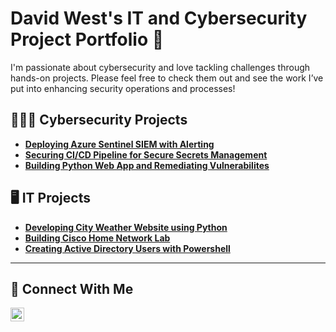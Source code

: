 # David West</a>'s IT and Cybersecurity Project Portfolio 🔐

I'm passionate about cybersecurity and love tackling challenges through hands-on projects. Please feel free to check them out and see the work I’ve put into enhancing security operations and processes!

## 👨🏻‍💻 Cybersecurity Projects

- **[Deploying Azure Sentinel SIEM with Alerting](https://github.com/davidwest1/AzureSIEMLab)**
- **[Securing CI/CD Pipeline for Secure Secrets Management](https://github.com/davidwest1/SecureCI-CDPipeline)**
- **[Building Python Web App and Remediating Vulnerabilites](https://github.com/davidwest1/SecuringWebApp)**
  
## 🖥️ IT Projects

- **[Developing City Weather Website using Python](https://github.com/davidwest1/CityWeatherWebsite)**
- **[Building Cisco Home Network Lab](https://github.com/davidwest1/BuildingNetworkLab)**
- **[Creating Active Directory Users with Powershell](https://github.com/davidwest1/ActiveDirectoryLab/tree/main)**

<hr/>

## 🤳 Connect With Me

[<img align="left" alt="___________ | LinkedIn" width="22px" src="https://cdn.jsdelivr.net/npm/simple-icons@v3/icons/linkedin.svg" />][linkedin]

[linkedin]: https://linkedin.com/in/davidwest24

<!--
<img width="35" alt="image" src="https://github.com/user-attachments/assets/2f41c7cd-5ea8-4475-b451-a37161b6c3fb"> 
<img width="35" alt="image" src="https://github.com/user-attachments/assets/77649969-9910-4994-8b96-74a116cfb2a8">
-->
